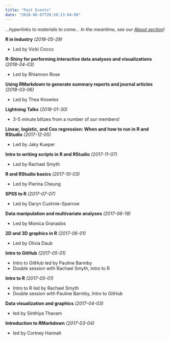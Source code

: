 ```yaml
---
title: "Past Events"
date: "2018-06-07T20:10:13-04:00"
---
```


*...hyperlinks to materials to come... In the meantime, see our [About section](/page/about/)!*

**R in Industry** *(2018-05-29)*

- Led by Vicki Cocco

**R-Shiny for performing interactive data analyses and visualizations** *(2018-04-03)*

- Led by Rhiannon Rose

**Using RMarkdown to generate summary reports and journal articles** *(2018-03-06)*

- Led by Thea Knowles

**Lightning Talks** *(2018-01-30)*

- 3-5 minute blitzes from a number of our members!

**Linear, logistic, and Cox regression: When and how to run in R and RStudio** *(2017-12-05)*

- Led by Jaky Kueper

**Intro to writing scripts in R and RStudio** *(2017-11-07)*

- Led by Rachael Smyth

**R and RStudio basics** *(2017-10-03)*

- Led by Pierina Cheung

**SPSS to R** *(2017-07-07)*

- Led by Daryn Cushnie-Sparrow

**Data manipulation and multivariate analyses** *(2017-06-19)*

- Led by Monica Granados

**2D and 3D graphics in R** *(2017-06-01)*

- Led by Olivia Daub

**Intro to GitHub** *(2017-05-01)*

- Intro to GitHub led by Pauline Barmby
- Double session with Rachael Smyth, Intro to R

**Intro to R** *(2017-05-01)*

- Intro to R led by Rachael Smyth
- Double session with Pauline Barmby, Intro to GitHub

**Data visualization and graphics** *(2017-04-03)*

- led by Sinthiya Thavam

**Introduction to RMarkdown** *(2017-03-04)*

- led by Cortney Hannah









